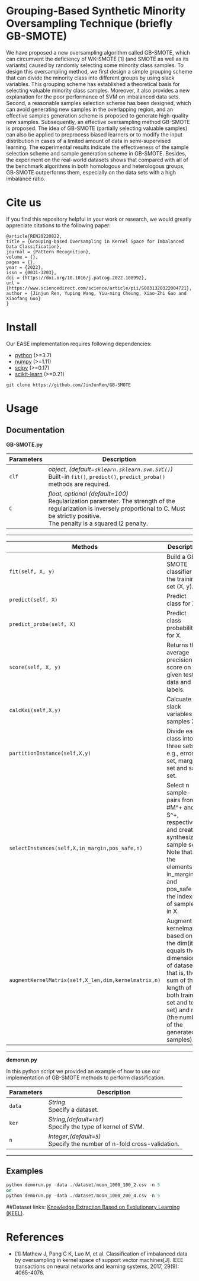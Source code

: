 # Grouping-Based Synthetic Minority Oversampling Technique (briefly GB-SMOTE)

We have proposed a new oversampling algorithm called GB-SMOTE, which can circumvent the deficiency of WK-SMOTE [1] (and SMOTE as well as its variants) caused by randomly selecting some minority class samples. To design this oversampling method, we first design a simple grouping scheme that can divide the minority class into different groups by using slack variables. This grouping scheme has established a theoretical basis for selecting valuable minority class samples. Moreover, it also provides a new explanation for the poor performance of SVM on imbalanced data sets. Second, a reasonable samples selection scheme has been designed, which can avoid generating new samples in the overlapping region, and an effective samples generation scheme is proposed to generate high-quality new samples. Subsequently, an effective oversampling method GB-SMOTE is proposed. The idea of GB-SMOTE (partially selecting valuable samples) can also be applied to preprocess biased learners or to modify the input distribution in cases of a limited amount of data in semi-supervised learning. The experimental results indicate the effectiveness of the sample selection scheme and sample generation scheme in GB-SMOTE. Besides, the experiment on the real-world datasets shows that compared with all of the benchmark algorithms in both homologous and heterologous groups, GB-SMOTE outperforms them, especially on the data sets with a high imbalance ratio.

# Cite us

If you find this repository helpful in your work or research, we would greatly appreciate citations to the following paper:
```
@article{REN20220822,
title = {Grouping-based Oversampling in Kernel Space for Imbalanced Data Classification},
journal = {Pattern Recognition},
volume = {},
pages = {},
year = {2022},
issn = {0031-3203},
doi = {https://doi.org/10.1016/j.patcog.2022.108992},
url = {https://www.sciencedirect.com/science/article/pii/S0031320322004721},
author = {Jinjun Ren, Yuping Wang, Yiu-ming Cheung, Xiao-Zhi Gao and Xiaofang Guo}
}
```

# Install

Our EASE implementation requires following dependencies:
- [python](https://www.python.org/) (>=3.7)
- [numpy](https://numpy.org/) (>=1.11)
- [scipy](https://www.scipy.org/) (>=0.17)
- [scikit-learn](https://scikit-learn.org/stable/) (>=0.21)


```
git clone https://github.com/JinJunRen/GB-SMOTE
```

# Usage

## Documentation
**GB-SMOTE.py**

| Parameters    | Description   |
| ------------- | ------------- |
| `clf` | *object, (default=`sklearn.sklearn.svm.SVC()`)* <br> Built-in `fit()`, `predict()`, `predict_proba()` methods are required. |
| `C`    | *float, optional (default=100)* <br>  Regularization parameter. The strength of the regularization is inversely proportional to C. Must be strictly positive. <br>  The penalty is a squared l2 penalty. |

----------------

| Methods    | Description   |
| ---------- | ------------- |
| `fit(self, X, y)` | Build a GB-SMOTE classifier on the training set (X, y).|
| `predict(self, X)` | Predict class for X. |
| `predict_proba(self, X)` | Predict class probabilities for X. |
| `score(self, X, y)` | Returns the average precision score on the given test data and labels. |
| `calcKxi(self,X,y)` | Calcuate the slack variables of samples X. |
| `partitionInstance(self,X,y)` | Divide each class into three sets, e.g., error set, margin set and safe set. |
| `selectInstances(self,X,in_margin,pos_safe,n)` | Select n sample-pairs from #M^+ and S^+, respectively, and create a synthesized sample set. <br> Note that: the elements in in_margin and pos_safe are the indexs of samples in X. |
| `augmentKernelMatrix(self,X_len,dim,kernelmatrix,n)` | Augment kernelmatrix based on the dim(it equals the dimension of dataset, that is, the sum of the length of both training set and test set) and n (the number of the generated samples).  |

----------------

**demorun.py**

In this python script we provided an example of how to use our implementation of GB-SMOTE methods to perform classification.

| Parameters    | Description   |
| ------------- | ------------- |
| `data` | *String*<br> Specify a dataset. |
| `ker`  | *String,(default=`rbf`)*<br> Specify the type of kernel of SVM. |
| `n`  | *Integer,(default=`5`)*<br> Specify the number of n-fold cross-validation. |

----------------

## Examples

```python
python demorun.py -data ./dataset/moon_1000_100_2.csv -n 5 
or
python demorun.py -data ./dataset/moon_1000_200_4.csv -n 5
```

##Dataset links:
[Knowledge Extraction Based on Evolutionary Learning (KEEL)](https://sci2s.ugr.es/keel/studies.php?cat=imb).


# References
- [1] Mathew J, Pang C K, Luo M, et al. Classification of imbalanced data by oversampling in kernel space of support vector machines[J]. IEEE transactions on neural networks and learning systems, 2017, 29(9): 4065-4076.
